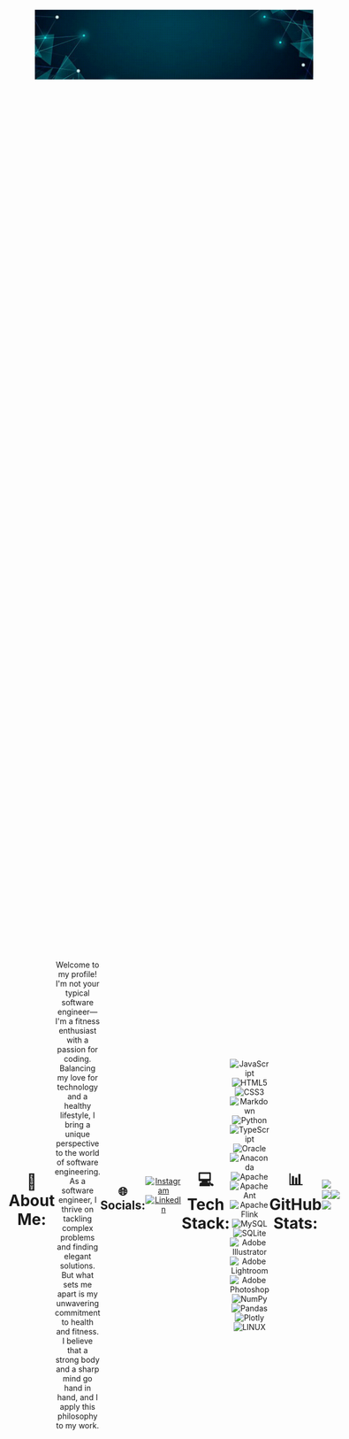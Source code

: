 ![masterlogo](https://github.com/Hassan-Muhammad-Yousuf/Hassan-Muhammad-Yousuf/blob/main/Github%20Banner.gif)


<div id="centered-section">
  

# 💫 About Me:
Welcome to my profile! I'm not your typical software engineer—I'm a fitness enthusiast with a passion for coding. Balancing my love for technology and a healthy lifestyle, I bring a unique perspective to the world of software engineering.<br>As a software engineer, I thrive on tackling complex problems and finding elegant solutions. But what sets me apart is my unwavering commitment to health and fitness. I believe that a strong body and a sharp mind go hand in hand, and I apply this philosophy to my work.


## 🌐 Socials:
[![Instagram](https://img.shields.io/badge/Instagram-%23E4405F.svg?logo=Instagram&logoColor=white)](https://instagram.com/alih3766) 
[![LinkedIn](https://img.shields.io/badge/LinkedIn-%230077B5.svg?logo=linkedin&logoColor=white)](https://www.linkedin.com/in/hassan-yousuf-30326b148/) 

# 💻 Tech Stack:
![JavaScript](https://img.shields.io/badge/javascript-%23323330.svg?style=for-the-badge&logo=javascript&logoColor=%23F7DF1E) ![HTML5](https://img.shields.io/badge/html5-%23E34F26.svg?style=for-the-badge&logo=html5&logoColor=white) ![CSS3](https://img.shields.io/badge/css3-%231572B6.svg?style=for-the-badge&logo=css3&logoColor=white) ![Markdown](https://img.shields.io/badge/markdown-%23000000.svg?style=for-the-badge&logo=markdown&logoColor=white) ![Python](https://img.shields.io/badge/python-3670A0?style=for-the-badge&logo=python&logoColor=ffdd54) ![TypeScript](https://img.shields.io/badge/typescript-%23007ACC.svg?style=for-the-badge&logo=typescript&logoColor=white) ![Oracle](https://img.shields.io/badge/Oracle-F80000?style=for-the-badge&logo=oracle&logoColor=white) ![Anaconda](https://img.shields.io/badge/Anaconda-%2344A833.svg?style=for-the-badge&logo=anaconda&logoColor=white) ![Apache](https://img.shields.io/badge/apache-%23D42029.svg?style=for-the-badge&logo=apache&logoColor=white) ![Apache Ant](https://img.shields.io/badge/Apache%20Ant-A81C7D?style=for-the-badge&logo=Apache%20Ant&logoColor=white) ![Apache Flink](https://img.shields.io/badge/Apache%20Flink-E6526F?style=for-the-badge&logo=Apache%20Flink&logoColor=white) ![MySQL](https://img.shields.io/badge/mysql-%2300f.svg?style=for-the-badge&logo=mysql&logoColor=white) ![SQLite](https://img.shields.io/badge/sqlite-%2307405e.svg?style=for-the-badge&logo=sqlite&logoColor=white) ![Adobe Illustrator](https://img.shields.io/badge/adobeillustrator-%23FF9A00.svg?style=for-the-badge&logo=adobeillustrator&logoColor=white) ![Adobe Lightroom](https://img.shields.io/badge/Adobe%20Lightroom-31A8FF.svg?style=for-the-badge&logo=Adobe%20Lightroom&logoColor=white) ![Adobe Photoshop](https://img.shields.io/badge/adobephotoshop-%2331A8FF.svg?style=for-the-badge&logo=adobephotoshop&logoColor=white) ![NumPy](https://img.shields.io/badge/numpy-%23013243.svg?style=for-the-badge&logo=numpy&logoColor=white) ![Pandas](https://img.shields.io/badge/pandas-%23150458.svg?style=for-the-badge&logo=pandas&logoColor=white) ![Plotly](https://img.shields.io/badge/Plotly-%233F4F75.svg?style=for-the-badge&logo=plotly&logoColor=white) ![LINUX](https://img.shields.io/badge/Linux-FCC624?style=for-the-badge&logo=linux&logoColor=black)
# 📊 GitHub Stats:
![](https://github-readme-stats.vercel.app/api?username=Hassan-Muhammad-Yousuf&theme=dark&hide_border=false&include_all_commits=false&count_private=false)<br/>
![](https://github-readme-streak-stats.herokuapp.com/?user=Hassan-Muhammad-Yousuf&theme=dark&hide_border=false)<br/>
![](https://github-readme-stats.vercel.app/api/top-langs/?username=Hassan-Muhammad-Yousuf&theme=dark&hide_border=false&include_all_commits=false&count_private=false&layout=compact)

---
[![](https://visitcount.itsvg.in/api?id=Hassan-Muhammad-Yousuf&icon=5&color=12)](https://visitcount.itsvg.in)

</div>
<style>
  #centered-section {
    display: flex;
    justify-content: center;
    align-items: center;
    height: 100vh; /* Optional: Adjust the height as per your needs */
    text-align: center;
  }
</style>

